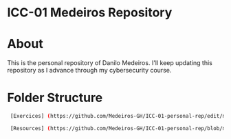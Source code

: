 # ICC-01 Medeiros Repository
# About
This is the personal repository of Danilo Medeiros.
I'll keep updating this repository as I advance through my
cybersecurity course.

# Folder Structure
```bash
 [Exercices] (https://github.com/Medeiros-GH/ICC-01-personal-rep/edit/main/Exercises)/ # All the scripts, bash, powershell, python

 [Resources] (https://github.com/Medeiros-GH/ICC-01-personal-rep/blob/main/Resources) / # All the helpful resources
```
